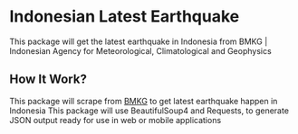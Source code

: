 # Indonesian Latest Earthquake
This package will get the latest earthquake in Indonesia from BMKG | Indonesian Agency for Meteorological, Climatological and Geophysics

## How It Work?
This package will scrape from [BMKG](https://bmkg.go.id) to get latest earthquake happen in Indonesia
This package will use BeautifulSoup4 and Requests, to generate JSON output ready for use in web or mobile applications
